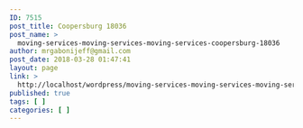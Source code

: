 ```yaml
---
ID: 7515
post_title: Coopersburg 18036
post_name: >
  moving-services-moving-services-moving-services-coopersburg-18036
author: mrgabonijeff@gmail.com
post_date: 2018-03-28 01:47:41
layout: page
link: >
  http://localhost/wordpress/moving-services-moving-services-moving-services-coopersburg-18036/
published: true
tags: [ ]
categories: [ ]
---
```

